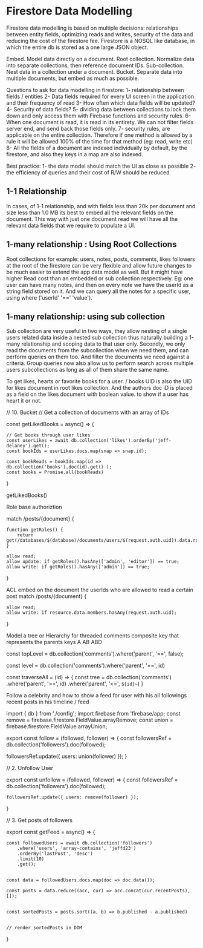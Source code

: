 # Firestore Data Modelling

Firestore data modelling is based on multiple decisions:
relationships between entity fields, optimizing reads and writes, security of the data and reducing the cost of the firestore fee.
Firestore is a NOSQL like database, in which the entire db is stored as a one large JSON object.

Embed. Model data directly on a document.
Root collection. Normalize data into separate collections, then reference document IDs.
Sub-collection. Nest data in a collection under a document.
Bucket. Separate data into multiple documents, but embed as much as possible.

Questions to ask for data modelling in firestore:
1- relationship between fields / entities
2- Data fields required for every UI screen in the application and their frequency of read
3- How often which data fields will be updated?
4- Security of data fields?
5- dividing data between collections to lock them down and only access them with Firebase functions and security rules.
6- When one document is read, it is read in its entirety. We can not filter fields server end, and send back those fields only.
7- security rules, are applicable on the entire collection. Therefore if one method is allowed by a rule it will be allowed 100% of the time for that method (eg: read, write etc)
8- All the fields of a document are indexed individually by default, by the firestore, and also they keys in a map are also indexed.

Best practice:
1- the data model should match the UI as close as possible
2- the efficiency of queries and their cost of R/W should be reduced

## 1-1 Relationship

In cases, of 1-1 relationship, and with fields less than 20k per document and size less than 1.0 MB its best to embed all the relevant fields on the document. This way with just one document read we will have all the relevant data fields that we require to populate a UI.

## 1-many relationship : Using Root Collections

Root collections for example: users, notes, posts, comments, likes followers at the root of the firestore can be very flexible and allow future changes to be much easier to extend the app data model as well. But it might have higher Read cost than an embedded or sub collection respectively.
Eg: one user can have many notes, and then on every note we have the userId as a string field stored on it. And we can query all the notes for a specific user, using where ('userId' '==' 'value').

## 1-many relationship: using sub collection

Sub collection are very useful in two ways, they allow nesting of a single users related data inside a nested sub collection thus naturally building a 1-many relationship and scoping data to that user only. Secondly, we only read the documents from the subcollection when we need them, and can perform queries on them too. And filter the documents we need against a criteria.
Group queries now also allow us to perform search across multiple users subcollections as long as all of them share the same name.

To get likes, hearts or favorite books for a user.
/ books UID is also the UID for likes document in root likes collection. And the authors doc iD is placed as a field on the likes document with boolean value. to show if a user has heart it or not.

// 10. Bucket
// Get a collection of documents with an array of IDs

const getLikedBooks = async() => {

    // Get books through user likes
    const userLikes = await db.collection('likes').orderBy('jeff-delaney').get();
    const bookIds = userLikes.docs.map(snap => snap.id);

    const bookReads = bookIds.map(id => db.collection('books').doc(id).get() );
    const books = Promise.all(bookReads)

}

getLikedBooks()

Role base authoriztion

match /posts/{document} {

    function getRoles() {
        return get(/databases/$(database)/documents/users/$(request.auth.uid)).data.roles;
    }

    allow read;
    allow update: if getRoles().hasAny(['admin', 'editor']) == true;
    allow write: if getRoles().hasAny(['admin']) == true;

}

ACL
embed on the document the userIds who are allowed to read a certain post
match /posts/{document} {

    allow read;
    allow write: if resource.data.members.hasAny(request.auth.uid);

}

Model a tree or Hierarchy for threaded comments
composite key that represents the parents keys
A
AB
ABD

const topLevel = db.collection('comments').where('parent', '==', false);

const level = db.collection('comments').where('parent', '==', id)

const traverseAll = (id) => {
const tree = db.collection('comments')
.where('parent', '>=', id)
.where('parent', '<=', `${id}~`)
}

Follow a celebrity and how to show a feed for user with his all followings recent posts in his timeline / feed

import { db } from './config';
import firebase from 'firebase/app;
const remove = firebase.firestore.FieldValue.arrayRemove;
const union = firebase.firestore.FieldValue.arrayUnion;

export const follow = (followed, follower) => {
const followersRef = db.collection('followers').doc(followed);

followersRef.update({ users: union(follower) });
}

// 2. Unfollow User

export const unfollow = (followed, follower) => {
const followersRef = db.collection('followers').doc(followed);

    followersRef.update({ users: remove(follower) });

}

// 3. Get posts of followers

export const getFeed = async() => {

    const followedUsers = await db.collection('followers')
        .where('users', 'array-contains', 'jeffd23')
        .orderBy('lastPost', 'desc')
        .limit(10)
        .get();


    const data = followedUsers.docs.map(doc => doc.data());

    const posts = data.reduce((acc, cur) => acc.concat(cur.recentPosts), []);


    const sortedPosts = posts.sort((a, b) => b.published - a.published)


    // render sortedPosts in DOM

}
